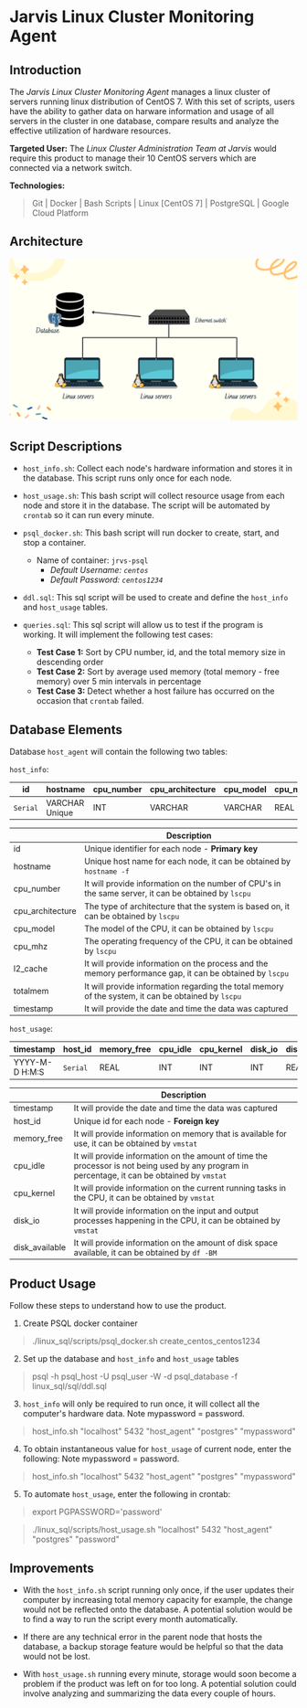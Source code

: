 # Jarvis Linux Cluster Monitoring Agent

## Introduction
The _Jarvis Linux Cluster Monitoring Agent_ manages a linux cluster of servers running linux distribution of CentOS 7.
With this set of scripts, users have the ability to gather data on harware information and usage of all servers in the cluster
in one database, compare results and analyze the effective utilization of hardware resources.


__Targeted User:__ The *Linux Cluster Administration Team at Jarvis* would require this product to manage
their 10 CentOS servers which are connected via a network switch. 

__Technologies:__
>Git | Docker | Bash Scripts | Linux [CentOS 7] | PostgreSQL | Google Cloud Platform

## Architecture
![my image](./assets/LinuxSQL.png)


## Script Descriptions
- `host_info.sh`: Collect each node's hardware information and stores it in the
database. This script runs only once for each node.
  
- `host_usage.sh`: This bash script will collect resource usage from each node and store it in the 
  database. The script will be automated by `crontab` so it can run every minute.
  
- `psql_docker.sh`: This bash script will run docker to create, start, and stop a container.
    - Name of container: `jrvs-psql`
        - _Default Username: `centos`_
        - _Default Password: `centos1234`_
    
- `ddl.sql`: This sql script will be used to create and define the `host_info` and `host_usage`
tables.
  
- `queries.sql`: This sql script will allow us to test if the program is working.
It will implement the following test cases:
  - __Test Case 1:__ Sort by CPU number, id, and the total memory size in descending order
  - __Test Case 2:__ Sort by average used memory (total memory - free memory) over 5 min intervals in percentage
  - __Test Case 3:__ Detect whether a host failure has occurred on the occasion that `crontab` failed.
    
## Database Elements 
Database `host_agent` will contain the following two tables:

`host_info`:

| id | hostname | cpu_number | cpu_architecture | cpu_model | cpu_mhz | l2_cache | total_mem | timestamp |
| ----- | ----- | ----- | ----- | ----- |----- | ----- | ----- | ----- |
| `Serial`| VARCHAR Unique | INT | VARCHAR | VARCHAR | REAL | INT | INT | YYYY-M-D H:M:S |

| | Description|
|----| -----|
| id | Unique identifier for each node - __Primary key__|
| hostname| Unique host name for each node, it can be obtained by `hostname -f`|
|cpu_number| It will provide information on the number of CPU's in the same server, it can be obtained by `lscpu`|
|cpu_architecture| The type of architecture that the system is based on, it can be obtained by `lscpu`|
|cpu_model| The model of the CPU, it can be obtained by `lscpu`|
|cpu_mhz| The operating frequency of the CPU, it can be obtained by `lscpu`|
|l2_cache| It will provide information on the process and the memory performance gap, it can be obtained by `lscpu`|
|totalmem| It will provide information regarding the total memory of the system, it can be obtained by `lscpu`|
|timestamp| It will provide the date and time the data was captured|

`host_usage`:

| timestamp | host_id | memory_free | cpu_idle | cpu_kernel | disk_io | disk_available | 
| ----- | ----- | ----- | ----- | ----- | ----- | ----- | 
| YYYY-M-D H:M:S| `Serial` | REAL | INT | INT | INT | REAL | 

| | Description|
|----| -----|
| timestamp | It will provide the date and time the data was captured|
| host_id | Unique id for each node - __Foreign key__|
|memory_free| It will provide information on memory that is available for use, it can be obtained by `vmstat`|
|cpu_idle| It will provide information on the amount of time the processor is not being used by any program in percentage, it can be obtained by `vmstat`|
|cpu_kernel| It will provide information on the current running tasks in the CPU, it can be obtained by `vmstat`|
|disk_io| It will provide information on the input and output processes happening in the CPU, it can be obtained by `vmstat`|
|disk_available| It will provide information on the amount of disk space available, it can be obtained by `df -BM`|

## Product Usage
Follow these steps to understand how to use the product. 

1. Create PSQL docker container 
>    ./linux_sql/scripts/psql_docker.sh create_centos_centos1234

2.  Set up the database and `host_info` and `host_usage` tables 
>   psql -h psql_host -U psql_user -W -d psql_database -f linux_sql/sql/ddl.sql

3. `host_info` will only be required to run once, it will collect all the computer's hardware data. Note mypassword = password.
>   host_info.sh "localhost" 5432 "host_agent" "postgres" "mypassword"

4. To obtain instantaneous value for `host_usage` of current node, enter the following: Note mypassword = password.
>  host_info.sh "localhost" 5432 "host_agent" "postgres" "mypassword"

5. To automate `host_usage`, enter the following in crontab:
>   export PGPASSWORD='password' 

>  ./linux_sql/scripts/host_usage.sh "localhost" 5432 "host_agent" "postgres" "password" 

## Improvements
- With the `host_info.sh` script running only once, if the user updates their computer by 
increasing total memory capacity for example, the change would not be reflected onto the
database. A potential solution would be to find a way to run the script every month automatically.
  
- If there are any technical error in the parent node that hosts the database, a backup storage
feature would be helpful so that the data would not be lost.
  
- With `host_usage.sh` running every minute, storage would soon become a problem if the 
product was left on for too long. A potential solution could involve analyzing and summarizing
the data every couple of hours. 
